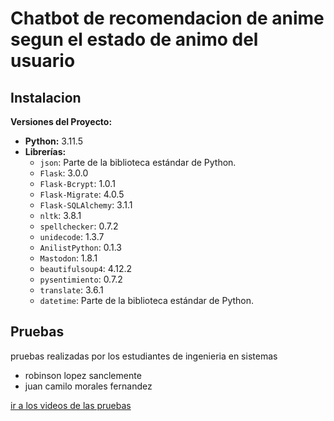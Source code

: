 # Chatbot de recomendacion de anime segun el estado de animo del usuario
## Instalacion

**Versiones del Proyecto:**

- **Python:** 3.11.5
- **Librerías:**
  - `json`: Parte de la biblioteca estándar de Python.
  - `Flask`: 3.0.0
  - `Flask-Bcrypt`: 1.0.1
  - `Flask-Migrate`: 4.0.5
  - `Flask-SQLAlchemy`: 3.1.1
  - `nltk`: 3.8.1
  - `spellchecker`: 0.7.2
  - `unidecode`: 1.3.7
  - `AnilistPython`: 0.1.3
  - `Mastodon`: 1.8.1
  - `beautifulsoup4`: 4.12.2
  - `pysentimiento`: 0.7.2
  - `translate`: 3.6.1
  - `datetime`: Parte de la biblioteca estándar de Python.


## Pruebas
pruebas realizadas por los estudiantes de ingenieria en sistemas
- robinson lopez sanclemente
- juan camilo morales fernandez

[ir a los videos de las pruebas](https://drive.google.com/drive/folders/19vAxJ3ZM2oErphm1zCiYMXwnzNzJNjfm?usp=drive_link)

